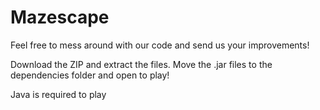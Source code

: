 # Mazescape
Feel free to mess around with our code and send us your improvements!

Download the ZIP and extract the files. Move the .jar files to the dependencies folder and open to play!

Java is required to play
